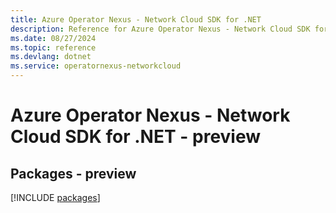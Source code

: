 ```yaml
---
title: Azure Operator Nexus - Network Cloud SDK for .NET
description: Reference for Azure Operator Nexus - Network Cloud SDK for .NET
ms.date: 08/27/2024
ms.topic: reference
ms.devlang: dotnet
ms.service: operatornexus-networkcloud
---
```

# Azure Operator Nexus - Network Cloud SDK for .NET - preview
## Packages - preview
[!INCLUDE [packages](operator-nexus---network-cloud-index.md)]